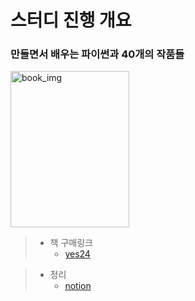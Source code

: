 # 스터디 진행 개요

### 만들면서 배우는 파이썬과 40개의 작품들
<img src="https://image.yes24.com/goods/107490270/XL" width="190mm" height="250mm" title="book_img"></img>   

> * 책 구매링크
>     * [yes24](https://m.yes24.com/Goods/Detail/107490270)

> * 정리
>     * [notion](https://www.notion.so/junius06/6152c78fa2054415bc5c64caf9798aee?pvs=4)